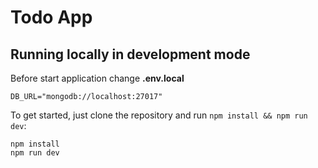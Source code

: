 # Todo App

## Running locally in development mode

Before start application change **.env.local**

    DB_URL="mongodb://localhost:27017"

To get started, just clone the repository and run `npm install && npm run dev`:
	
    npm install
    npm run dev
	
	